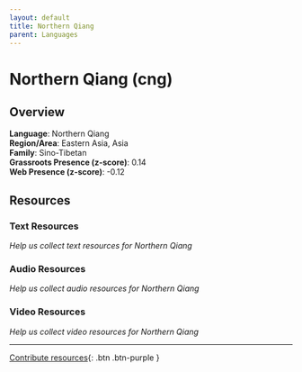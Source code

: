 ```yaml
---
layout: default
title: Northern Qiang
parent: Languages
---
```


# Northern Qiang (cng)

## Overview

**Language**: Northern Qiang  
**Region/Area**: Eastern Asia, Asia  
**Family**: Sino-Tibetan  
**Grassroots Presence (z-score)**: 0.14  
**Web Presence (z-score)**: -0.12  

## Resources

### Text Resources
*Help us collect text resources for Northern Qiang*

### Audio Resources
*Help us collect audio resources for Northern Qiang*

### Video Resources
*Help us collect video resources for Northern Qiang*

---

[Contribute resources](https://forms.office.com/e/1SfLJx3u1r){: .btn .btn-purple }
